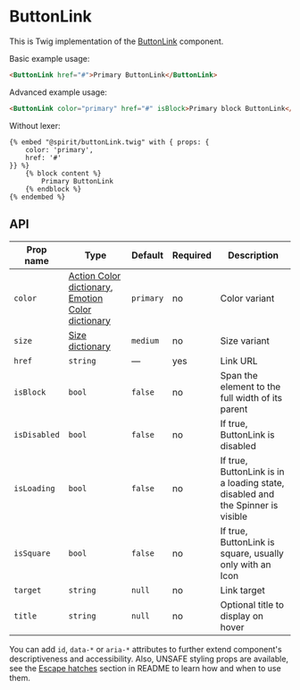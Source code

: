 # ButtonLink

This is Twig implementation of the [ButtonLink] component.

Basic example usage:

```html
<ButtonLink href="#">Primary ButtonLink</ButtonLink>
```

Advanced example usage:

```html
<ButtonLink color="primary" href="#" isBlock>Primary block ButtonLink</ButtonLink>
```

Without lexer:

```twig
{% embed "@spirit/buttonLink.twig" with { props: {
    color: 'primary',
    href: '#'
}} %}
    {% block content %}
        Primary ButtonLink
    {% endblock %}
{% endembed %}
```

## API

| Prop name    | Type                                                                                      | Default   | Required | Description                                                                    |
| ------------ | ----------------------------------------------------------------------------------------- | --------- | -------- | ------------------------------------------------------------------------------ |
| `color`      | [Action Color dictionary][dictionary-color], [Emotion Color dictionary][dictionary-color] | `primary` | no       | Color variant                                                                  |
| `size`       | [Size dictionary][dictionary-size]                                                        | `medium`  | no       | Size variant                                                                   |
| `href`       | `string`                                                                                  | —         | yes      | Link URL                                                                       |
| `isBlock`    | `bool`                                                                                    | `false`   | no       | Span the element to the full width of its parent                               |
| `isDisabled` | `bool`                                                                                    | `false`   | no       | If true, ButtonLink is disabled                                                |
| `isLoading`  | `bool`                                                                                    | `false`   | no       | If true, ButtonLink is in a loading state, disabled and the Spinner is visible |
| `isSquare`   | `bool`                                                                                    | `false`   | no       | If true, ButtonLink is square, usually only with an Icon                       |
| `target`     | `string`                                                                                  | `null`    | no       | Link target                                                                    |
| `title`      | `string`                                                                                  | `null`    | no       | Optional title to display on hover                                             |

You can add `id`, `data-*` or `aria-*` attributes to further extend component's
descriptiveness and accessibility. Also, UNSAFE styling props are available,
see the [Escape hatches][escape-hatches] section in README to learn how and when to use them.

[buttonLink]: https://github.com/lmc-eu/spirit-design-system/tree/main/packages/web/src/scss/components/Button
[dictionary-color]: https://github.com/lmc-eu/spirit-design-system/tree/main/docs/DICTIONARIES.md#color
[dictionary-size]: https://github.com/lmc-eu/spirit-design-system/tree/main/docs/DICTIONARIES.md#size
[escape-hatches]: https://github.com/lmc-eu/spirit-design-system/tree/main/packages/web-twig/README.md#escape-hatches
